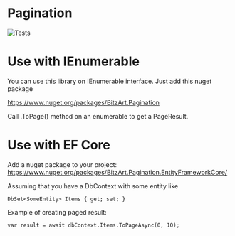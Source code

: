 # Pagination

![Tests](https://github.com/BitzArt/Pagination/actions/workflows/Tests.yml/badge.svg)

# Use with IEnumerable

You can use this library on IEnumerable interface. Just add this nuget package

https://www.nuget.org/packages/BitzArt.Pagination

Call .ToPage() method on an enumerable to get a PageResult.

# Use with EF Core

Add a nuget package to your project:
https://www.nuget.org/packages/BitzArt.Pagination.EntityFrameworkCore/

Assuming that you have a DbContext with some entity like

    DbSet<SomeEntity> Items { get; set; }

Example of creating paged result:

    var result = await dbContext.Items.ToPageAsync(0, 10);
